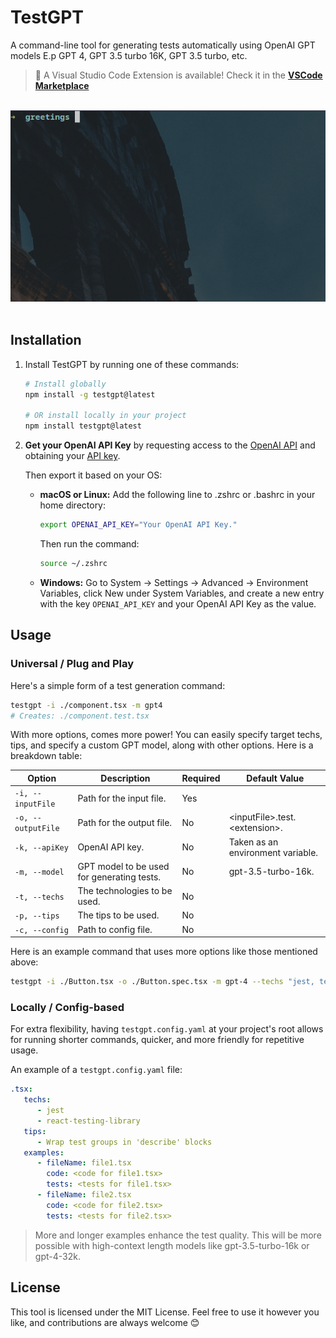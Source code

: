 # TestGPT

A command-line tool for generating tests automatically using OpenAI GPT models E.p GPT 4, GPT 3.5 turbo 16K, GPT 3.5 turbo, etc.

> 🤖 A Visual Studio Code Extension is available! Check it in the <strong>[VSCode Marketplace](https://marketplace.visualstudio.com/items?itemName=FayezNazzal.testgpt)</strong>

<br />

<div align="center">
   <img src="./show.gif" alt="Show" />
</div>

<br />

## Installation 

1. Install TestGPT by running one of these commands:

   ```zsh
   # Install globally
   npm install -g testgpt@latest

   # OR install locally in your project
   npm install testgpt@latest
   ```

2. **Get your OpenAI API Key** by requesting access to the [OpenAI API](https://openai.com/api/) and obtaining your [API key](https://platform.openai.com/account/api-keys).

   Then export it based on your OS:
   - **macOS or Linux:** Add the following line to .zshrc or .bashrc in your home directory:

      ```zsh
      export OPENAI_API_KEY="Your OpenAI API Key."
      ```
      
      Then run the command:
      
      ```zsh
      source ~/.zshrc
      ```

   - **Windows:** Go to System -> Settings -> Advanced -> Environment Variables, click New under System Variables, and create a new entry with the key `OPENAI_API_KEY` and your OpenAI API Key as the value.

## Usage


### Universal / Plug and Play

Here's a simple form of a test generation command:

```zsh
testgpt -i ./component.tsx -m gpt4
# Creates: ./component.test.tsx
```

With more options, comes more power! You can easily specify target techs, tips, and specify a custom GPT model, along with other options. Here is a breakdown table:

| Option        | Description | Required | Default Value |
| ------------- | ----------- | -------- | ------------- |
| `-i, --inputFile` | Path for the input file. | Yes | 
| `-o, --outputFile` | Path for the output file. | No | \<inputFile\>.test.\<extension\>.
| `-k, --apiKey` | OpenAI API key. | No | Taken as an environment variable.
| `-m, --model` | GPT model to be used for generating tests. | No | gpt-3.5-turbo-16k.
| `-t, --techs` | The technologies to be used. | No |
| `-p, --tips` | The tips to be used. | No |
| `-c, --config` | Path to config file. | No |

Here is an example command that uses more options like those mentioned above:

```zsh
testgpt -i ./Button.tsx -o ./Button.spec.tsx -m gpt-4 --techs "jest, testing-library" --apiKey "Your OpenAI API Key"
```


### Locally / Config-based

For extra flexibility, having `testgpt.config.yaml` at your project's root allows for running shorter commands, quicker, and more friendly for repetitive usage.

An example of a `testgpt.config.yaml` file:
```yaml
.tsx:
   techs:
      - jest
      - react-testing-library
   tips:
      - Wrap test groups in 'describe' blocks
   examples:
      - fileName: file1.tsx
        code: <code for file1.tsx>
        tests: <tests for file1.tsx>
      - fileName: file2.tsx
        code: <code for file2.tsx>
        tests: <tests for file2.tsx>
```

> More and longer examples enhance the test quality. This will be more possible with high-context length models like gpt-3.5-turbo-16k or gpt-4-32k.

## License

This tool is licensed under the MIT License. Feel free to use it however you like, and contributions are always welcome 😊
